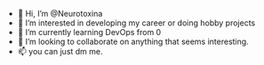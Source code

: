 - 👋 Hi, I’m @Neurotoxina
- 👀 I’m interested in developing my career or doing hobby projects
- 🌱 I’m currently learning DevOps from 0
- 💞️ I’m looking to collaborate on anything that seems interesting.
- 📫 you can just dm me.

<!---
Neurotoxina/Neurotoxina is a ✨ special ✨ repository because its `README.md` (this file) appears on your GitHub profile.
You can click the Preview link to take a look at your changes.
--->
